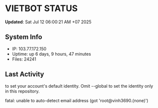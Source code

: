 # VIETBOT STATUS
**Updated**: Sat Jul 12 06:00:21 AM +07 2025

## System Info
- IP: 103.77.172.150
- Uptime: up 6 days, 9 hours, 47 minutes
- Files: 24241

## Last Activity

to set your account's default identity.
Omit --global to set the identity only in this repository.

fatal: unable to auto-detect email address (got 'root@vinh3690.(none)')
